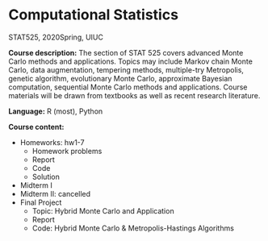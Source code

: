 # Computational Statistics
STAT525, 2020Spring, UIUC

**Course description:** 
The section of STAT 525 covers advanced Monte Carlo methods and applications. Topics may include Markov chain Monte Carlo, data augmentation, tempering methods, multiple-try Metropolis, genetic algorithm, evolutionary Monte Carlo, approximate Bayesian computation, sequential Monte Carlo methods and applications. Course materials will be drawn from textbooks as well as recent research literature.

**Language:** R (most), Python

**Course content:** 
* Homeworks: hw1-7
  - Homework problems
  - Report
  - Code 
  - Solution
* Midterm I
* Midterm II: cancelled
* Final Project
  - Topic: Hybrid Monte Carlo and Application 
  - Report
  - Code: Hybrid Monte Carlo & Metropolis-Hastings Algorithms

